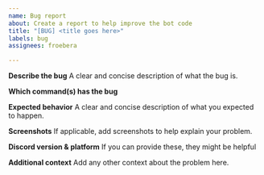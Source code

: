 ```yaml
---
name: Bug report
about: Create a report to help improve the bot code
title: "[BUG] <title goes here>"
labels: bug
assignees: froebera

---
```


**Describe the bug**
A clear and concise description of what the bug is.

**Which command(s) has the bug**

**Expected behavior**
A clear and concise description of what you expected to happen.

**Screenshots**
If applicable, add screenshots to help explain your problem.

**Discord version & platform**
If you can provide these, they might be helpful

**Additional context**
Add any other context about the problem here.

